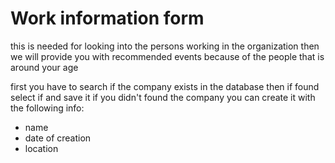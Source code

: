 # Work information form

this is needed for looking into the persons working in the organization
then we will provide you with recommended events because of the people that is around your age

first you have to search if the company exists in the database then if found select if and save it
if you didn't found the company you can create it with the following info:

- name
- date of creation
- location
